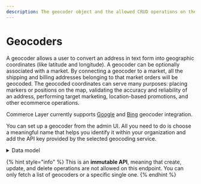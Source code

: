 ```yaml
---
description: The geocoder object and the allowed CRUD operations on the geocoders endpoint
---
```


# Geocoders

A geocoder allows a user to convert an address in text form into geographic coordinates (like latitude and longitude). A geocoder can be optionally associated with a market. By connecting a geocoder to a market, all the shipping and billing addresses belonging to that market orders will be geocoded. The geocoded coordinates can serve many purposes: placing markers or positions on the map, validating the accuracy and reliability of an address, performing target marketing, location-based promotions, and other ecommerce operations.

Commerce Layer currently supports [Google](../google\_geocoders/) and [Bing](../bing\_geocoders/) geocoder integration.

You can set up a geocoder from the admin UI. All you need to do is choose a meaningful name that helps you identify it within your organization and add the API key provided by the selected geocoding service.

<details>

<summary>Data model</summary>

Check the related [ER diagram](https://commercelayer.io/docs/data-model/geocoders) and explore the flowchart that illustrates how the geocoder resource relates with the other API entities.

</details>

{% hint style="info" %}
This is an **immutable API**, meaning that create, update, and delete operations are not allowed on this endpoint. You can only fetch a list of geocoders or a specific single one.
{% endhint %}
